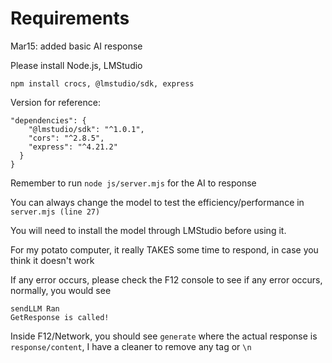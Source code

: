 # Requirements

Mar15: added basic AI response

Please install Node.js, LMStudio

```
npm install crocs, @lmstudio/sdk, express
```

Version for reference:

```{
"dependencies": {
    "@lmstudio/sdk": "^1.0.1",
    "cors": "^2.8.5",
    "express": "^4.21.2"
  }
}
```

Remember to run `node js/server.mjs` for the AI to response

You can always change the model to test the efficiency/performance in `server.mjs (line 27)`

You will need to install the model through LMStudio before using it.

For my potato computer, it really TAKES some time to respond, in case you think it doesn't work

If any error occurs, please check the F12 console to see if any error occurs, normally, you would see

```
sendLLM Ran
GetResponse is called!
```

Inside F12/Network, you should see `generate` where the actual response is `response/content`, I have a cleaner to remove any tag or `\n` 
